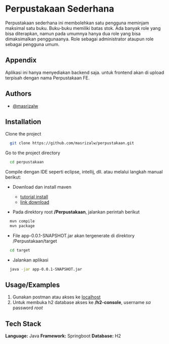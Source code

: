 # Perpustakaan Sederhana

Perpustakaan sederhana ini membolehkan satu pengguna meminjam maksimal satu buku. Buku-buku memiliki batas stok. Ada banyak role yang bisa diterapkan, namun pada umumnya hanya dua role yang bisa dimaksimalkan penggunaanya. Role sebagai administrator ataupun role sebagai pengguna umum.

## Appendix

Aplikasi ini hanya menyediakan backend saja. untuk frontend akan di upload terpisah dengan nama Perpustakaan FE.


## Authors

- [@masrizalw](https://www.github.com/masrizalw)


## Installation

Clone the project

```bash
  git clone https://github.com/masrizalw/perpustakaan.git
```

Go to the project directory

```bash
  cd perpustakaan
```

Compile dengan IDE seperti eclipse, intellij, dll. atau melalui langkah manual berikut:

- Download dan install maven
  - [tutorial install](https://www.baeldung.com/install-maven-on-windows-linux-mac)
  - [link download](https://maven.apache.org/download.cgi)
    
- Pada direktory root **/Perpustakaan**, jalankan perintah berikut
```bash
  mvn compile
  mvn package
```

- File app-0.0.1-SNAPSHOT.jar akan tergenerate di direktory /Perpustakaan/target
```bash
  cd target
```

- Jalankan aplikasi
```bash
  java -jar app-0.0.1-SNAPSHOT.jar
```

## Usage/Examples

1. Gunakan postman atau akses ke [localhost](http://localhost:8080/swagger)
2. Untuk membuka h2 database akses ke **/h2-console**, username *sa* password *root*

## Tech Stack

**Language:** Java
**Framework:** Springboot
**Database:** H2

